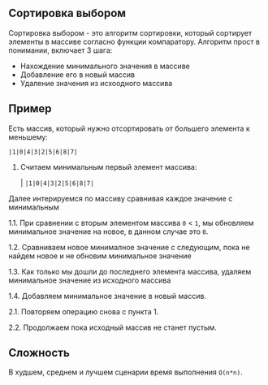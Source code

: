 ## Сортировка выбором
 
Сортировка выбором - это алгоритм сортировки, который сортирует элементы в массиве согласно функции компаратору.
Алгоритм прост в понимании, включает 3 шага:
 - Нахождение минимального значения в массиве
 - Добавление его в новый массив
 - Удаление значения из исхоодного массива
 
## Пример 

Есть массив, который нужно отсортировать от большего элемента к меньшему:

```|1|0|4|3|2|5|6|8|7|```


1. Считаем минимальным первый элемент массива:

    | 
```|1|0|4|3|2|5|6|8|7|```

Далее интерируемся по массиву сравнивая каждое значение с минимальным 

 1.1. При сравнении с вторым элементом массива `0` < `1`, мы обновляем минимальное значение на новое, в данном случае это `0`. 
 
 1.2. Сравниваем новое минималное значение с следующим, пока не найдем новое и не обновим минимальное значение
 
 1.3. Как только мы дошли до последнего элемента массива, удаляем минимальное значение из исходного массива
 
 1.4. Добавляем минимальное значение в новый массив.
 
 2.1. Повторяем операцию снова c пункта 1.
 
 2.2. Продолжаем пока исходный массив не станет пустым. 

## Сложность

В худшем, среднем и лучшем сценарии время выполнения `O(n*n)`.
